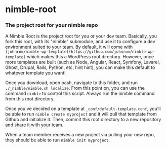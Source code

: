 # nimble-root

### The project root for your nimble repo

A Nimble Root is the project root for you or your dev team. Basically, you fork this root, with its "nimble" submodule, and use it to configure a dev environment suited to your team. By default, it will come with `[johnrom/nimble-wp-template](https://github.com/johnrom/nimble-wp-template)` which makes this a WordPress root directory. However, once more templates are built (such as Node, Angular, React, Symfony, Lavarel, Ghost, Drupal, Rails, Python, etc, hint hint), you can make this default to whatever template you want!

Once you download, open bash, navigate to this folder, and run `./_nimble/nimble.sh localize`. From this point on, you can use the command `nimble` to control this script. Always run the nimble command from this root directory.

Once you've decided on a template at `_conf/default-template.conf`, you'll be able to run `nimble create myproject` and it will pull that template from Github and initialize it. Then, commit this root directory to a new repository and share it with your team.

When a team member receives a new project via pulling your new repo, they should be able to run `nimble init myproject`.
